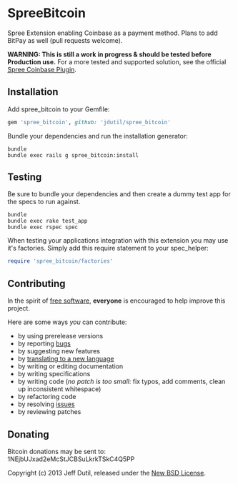 SpreeBitcoin
============

Spree Extension enabling Coinbase as a payment method.  Plans to add BitPay as well (pull requests welcome).

**WARNING: This is still a work in progress & should be tested before Production use.** For a more tested and supported solution, see the official [Spree Coinbase Plugin](https://github.com/coinbase/coinbase-spree).

Installation
------------

Add spree_bitcoin to your Gemfile:

```ruby
gem 'spree_bitcoin', github: 'jdutil/spree_bitcoin'
```

Bundle your dependencies and run the installation generator:

```shell
bundle
bundle exec rails g spree_bitcoin:install
```

Testing
-------

Be sure to bundle your dependencies and then create a dummy test app for the specs to run against.

```shell
bundle
bundle exec rake test_app
bundle exec rspec spec
```

When testing your applications integration with this extension you may use it's factories.
Simply add this require statement to your spec_helper:

```ruby
require 'spree_bitcoin/factories'
```


Contributing
------------

In the spirit of [free software](http://www.fsf.org/licensing/essays/free-sw.html), **everyone** is encouraged to help improve this project.

Here are some ways *you* can contribute:

* by using prerelease versions
* by reporting [bugs](https://github.com/jdutil/spree_bitcoin/issues)
* by suggesting new features
* by [translating to a new language](https://github.com/jdutil/spree_bitcoin/tree/master/config/locales)
* by writing or editing documentation
* by writing specifications
* by writing code (*no patch is too small*: fix typos, add comments, clean up inconsistent whitespace)
* by refactoring code
* by resolving [issues](https://github.com/jdutil/spree_bitcoin/issues)
* by reviewing patches


Donating
--------

Bitcoin donations may be sent to: 1NEjbUJxad2eMcStJCBSuLkrkTSkC4Q5PP

Copyright (c) 2013 Jeff Dutil, released under the [New BSD License](https://github.com/jdutil/spree_bitcoin/tree/master/LICENSE).
